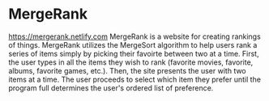 # MergeRank
https://mergerank.netlify.com
MergeRank is a website for creating rankings of things. MergeRank utilizes the MergeSort algorithm to help users rank a series of items simply by picking their favoirte between two at a time. First, the user types in all the items they wish to rank (favorite movies, favorite, albums, favorite games, etc.). Then, the site presents the user with two items at a time. The user proceeds to select which item they prefer until the program full determines the user's ordered list of preference.
